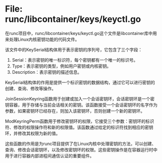 # File: runc/libcontainer/keys/keyctl.go

在runc项目中，runc/libcontainer/keys/keyctl.go这个文件是libcontainer库中用来处理Linux内核密钥功能的代码文件。

该文件中的KeySerial结构体用于表示密钥的序列号，它包含了三个字段：

1. Serial：表示密钥的唯一标识符，每个密钥都有一个唯一的标识号。
2. Type：表示密钥的类型，例如用户密钥或内核密钥。
3. Description：表示密钥的描述信息。

KeySerial结构体的作用是提供一个标识密钥的数据结构，通过它可以进行密钥的创建、查询、修改等操作。

JoinSessionKeyring函数用于创建或加入一个会话密钥环，会话密钥环是一个密钥容器，用于存储与当前会话相关的密钥。该函数接受一个会话密钥环的名字作为参数，如果密钥环已经存在，则加入该密钥环，否则创建一个新的密钥环。

ModKeyringPerm函数用于修改密钥环的权限，它接受三个参数：密钥环的标识符、修改的权限操作符和新的权限值。该函数通过给定的标识符找到相应的密钥环，并修改其权限为新的值。

这些函数的作用是为runc项目提供了在Linux内核中处理密钥的方法，可以创建、查询、修改会话密钥环，以及修改密钥环的权限。这些密钥操作是在容器运行时中用于进行容器内部进程间通信认证的重要组件。

